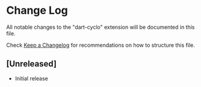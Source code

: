 # Change Log

All notable changes to the "dart-cyclo" extension will be documented in this file.

Check [Keep a Changelog](http://keepachangelog.com/) for recommendations on how to structure this file.

## [Unreleased]

- Initial release